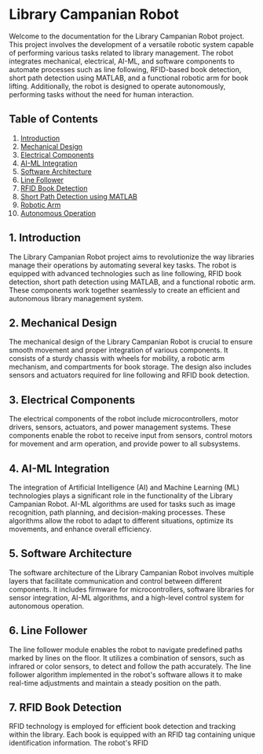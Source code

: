 # Library Campanian Robot

Welcome to the documentation for the Library Campanian Robot project. This project involves the development of a versatile robotic system capable of performing various tasks related to library management. The robot integrates mechanical, electrical, AI-ML, and software components to automate processes such as line following, RFID-based book detection, short path detection using MATLAB, and a functional robotic arm for book lifting. Additionally, the robot is designed to operate autonomously, performing tasks without the need for human interaction.

## Table of Contents
1. [Introduction](#introduction)
2. [Mechanical Design](#mechanical-design)
3. [Electrical Components](#electrical-components)
4. [AI-ML Integration](#ai-ml-integration)
5. [Software Architecture](#software-architecture)
6. [Line Follower](#line-follower)
7. [RFID Book Detection](#rfid-book-detection)
8. [Short Path Detection using MATLAB](#short-path-detection-using-matlab)
9. [Robotic Arm](#robotic-arm)
10. [Autonomous Operation](#autonomous-operation)

## 1. Introduction<a name="introduction"></a>
The Library Campanian Robot project aims to revolutionize the way libraries manage their operations by automating several key tasks. The robot is equipped with advanced technologies such as line following, RFID book detection, short path detection using MATLAB, and a functional robotic arm. These components work together seamlessly to create an efficient and autonomous library management system.

## 2. Mechanical Design<a name="mechanical-design"></a>
The mechanical design of the Library Campanian Robot is crucial to ensure smooth movement and proper integration of various components. It consists of a sturdy chassis with wheels for mobility, a robotic arm mechanism, and compartments for book storage. The design also includes sensors and actuators required for line following and RFID book detection.

## 3. Electrical Components<a name="electrical-components"></a>
The electrical components of the robot include microcontrollers, motor drivers, sensors, actuators, and power management systems. These components enable the robot to receive input from sensors, control motors for movement and arm operation, and provide power to all subsystems.

## 4. AI-ML Integration<a name="ai-ml-integration"></a>
The integration of Artificial Intelligence (AI) and Machine Learning (ML) technologies plays a significant role in the functionality of the Library Campanian Robot. AI-ML algorithms are used for tasks such as image recognition, path planning, and decision-making processes. These algorithms allow the robot to adapt to different situations, optimize its movements, and enhance overall efficiency.

## 5. Software Architecture<a name="software-architecture"></a>
The software architecture of the Library Campanian Robot involves multiple layers that facilitate communication and control between different components. It includes firmware for microcontrollers, software libraries for sensor integration, AI-ML algorithms, and a high-level control system for autonomous operation.

## 6. Line Follower<a name="line-follower"></a>
The line follower module enables the robot to navigate predefined paths marked by lines on the floor. It utilizes a combination of sensors, such as infrared or color sensors, to detect and follow the path accurately. The line follower algorithm implemented in the robot's software allows it to make real-time adjustments and maintain a steady position on the path.

## 7. RFID Book Detection<a name="rfid-book-detection"></a>
RFID technology is employed for efficient book detection and tracking within the library. Each book is equipped with an RFID tag containing unique identification information. The robot's RFID
